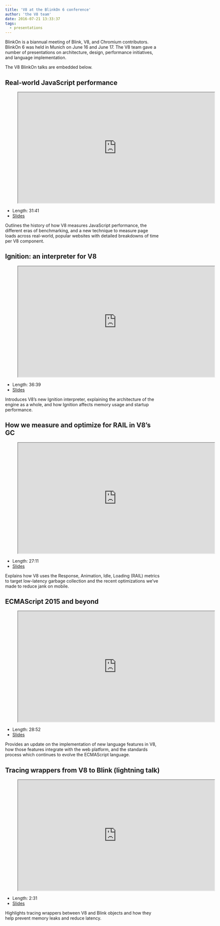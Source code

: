 ```yaml
---
title: 'V8 at the BlinkOn 6 conference'
author: 'the V8 team'
date: 2016-07-21 13:33:37
tags:
  - presentations
---
```

BlinkOn is a biannual meeting of Blink, V8, and Chromium contributors. BlinkOn 6 was held in Munich on June 16 and June 17. The V8 team gave a number of presentations on architecture, design, performance initiatives, and language implementation.

The V8 BlinkOn talks are embedded below.

## Real-world JavaScript performance

<figure>
  <div class="video video-16:9">
    <iframe src="https://www.youtube.com/embed/xCx4uC7mn6Y" width="640" height="360" loading="lazy"></iframe>
  </div>
</figure>

- Length: 31:41
- [Slides](https://docs.google.com/presentation/d/14WZkWbkvtmZDEIBYP5H1GrbC9H-W3nJSg3nvpHwfG5U/edit)

Outlines the history of how V8 measures JavaScript performance, the different eras of benchmarking, and a new technique to measure page loads across real-world, popular websites with detailed breakdowns of time per V8 component.

## Ignition: an interpreter for V8

<figure>
  <div class="video video-16:9">
    <iframe src="https://www.youtube.com/embed/r5OWCtuKiAk" width="640" height="360" loading="lazy"></iframe>
  </div>
</figure>

- Length: 36:39
- [Slides](https://docs.google.com/presentation/d/1OqjVqRhtwlKeKfvMdX6HaCIu9wpZsrzqpIVIwQSuiXQ/edit)

Introduces V8’s new Ignition interpreter, explaining the architecture of the engine as a whole, and how Ignition affects memory usage and startup performance.

## How we measure and optimize for RAIL in V8’s GC

<figure>
  <div class="video video-16:9">
    <iframe src="https://www.youtube.com/embed/VITAyGT-CJI" width="640" height="360" loading="lazy"></iframe>
  </div>
</figure>

- Length: 27:11
- [Slides](https://docs.google.com/presentation/d/15EQ603eZWAnrf4i6QjPP7S3KF3NaL3aAaKhNUEatVzY/edit)

Explains how V8 uses the Response, Animation, Idle, Loading (RAIL) metrics to target low-latency garbage collection and the recent optimizations we’ve made to reduce jank on mobile.

## ECMAScript 2015 and beyond

<figure>
  <div class="video video-16:9">
    <iframe src="https://www.youtube.com/embed/KrGOzEwqRDA" width="640" height="360" loading="lazy"></iframe>
  </div>
</figure>

- Length: 28:52
- [Slides](https://docs.google.com/presentation/d/1o1wld5z0BM8RTqXASGYD3Rvov8PzrxySghmrGTYTgw0/edit)

Provides an update on the implementation of new language features in V8, how those features integrate with the web platform, and the standards process which continues to evolve the ECMAScript language.

## Tracing wrappers from V8 to Blink (lightning talk)

<figure>
  <div class="video video-16:9">
    <iframe src="https://www.youtube.com/embed/PMDRfYw4UYQ?start=3204" width="640" height="360" loading="lazy"></iframe>
  </div>
</figure>

- Length: 2:31
- [Slides](https://docs.google.com/presentation/d/1I6leiRm0ysSTqy7QWh33Gfp7_y4ngygyM2tDAqdF0fI/edit)

Highlights tracing wrappers between V8 and Blink objects and how they help prevent memory leaks and reduce latency.

